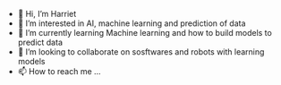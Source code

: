 - 👋 Hi, I’m Harriet
- 👀 I’m interested in AI, machine learning and prediction of data 
- 🌱 I’m currently learning Machine learning and how to build models to predict data
- 💞️ I’m looking to collaborate on sosftwares and robots with learning models
- 📫 How to reach me ...

<!---
harrietfiagbor/harrietfiagbor is a ✨ special ✨ repository because its `README.md` (this file) appears on your GitHub profile.
You can click the Preview link to take a look at your changes.
--->
